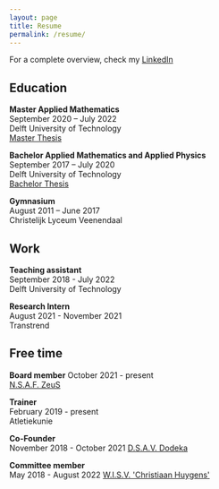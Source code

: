 ```yaml
---
layout: page
title: Resume
permalink: /resume/
---
```

For a complete overview, check my [LinkedIn](https://www.linkedin.com/in/jasper-rou/)

## Education
**Master Applied Mathematics** \
September 2020 – July 2022 \
Delft University of Technology\
[Master Thesis](https://repository.tudelft.nl/islandora/object/uuid%3A168411df-e00d-4ad2-9dee-0571cf226e18?collection=education)

**Bachelor Applied Mathematics and Applied Physics** \
September 2017 – July 2020 \
Delft University of Technology \
[Bachelor Thesis](https://repository.tudelft.nl/islandora/object/uuid%3A95b09b8a-d298-4a13-8543-aad8da3835fa?collection=education)

**Gymnasium** \
August 2011 – June 2017 \
Christelijk Lyceum Veenendaal

## Work
**Teaching assistant** \
September 2018 - July 2022 \
Delft University of Technology

**Research Intern** \
August 2021 - November 2021 \
Transtrend

## Free time
**Board member**
October 2021 - present \
[N.S.A.F. ZeuS](http://www.studentenatletiek.nl/)

**Trainer** \
February 2019 - present \
Atletiekunie

**Co-Founder** \
November 2018 - October 2021
[D.S.A.V. Dodeka](https://dsavdodeka.nl/)

**Committee member** \
May 2018 - August 2022
[W.I.S.V. 'Christiaan Huygens'](https://ch.tudelft.nl/)

